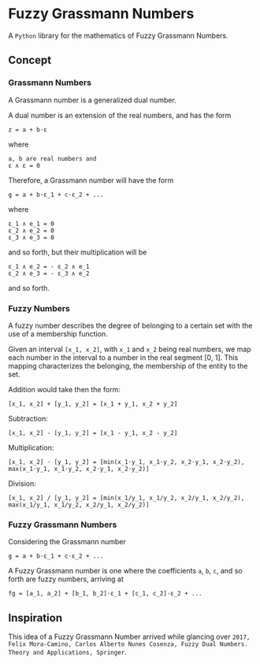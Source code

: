 # Fuzzy Grassmann Numbers

A `Python` library for the mathematics of Fuzzy Grassmann Numbers.


## Concept

### Grassmann Numbers

A Grassmann number is a generalized dual number.

A dual number is an extension of the real numbers, and has the form

    z = a + b⋅ε

where

    a, b are real numbers and
    ε ∧ ε = 0

Therefore, a Grassmann number will have the form

    g = a + b⋅ε_1 + c⋅ε_2 + ...

where

    ε_1 ∧ e_1 = 0
    ε_2 ∧ e_2 = 0
    ε_3 ∧ e_3 = 0

and so forth, but their multiplication will be

    ε_1 ∧ e_2 = - ε_2 ∧ e_1
    ε_2 ∧ e_3 = - ε_3 ∧ e_2

and so forth.


### Fuzzy Numbers

A fuzzy number describes the degree of belonging to a certain set with the use of a membership function.

Given an interval `[x_1, x_2]`, with `x_1` and `x_2` being real numbers, we map each number in the interval to a number in the real segment [0, 1]. This mapping characterizes the belonging, the membership of the entity to the set.

Addition would take then the form:

    [x_1, x_2] + [y_1, y_2] = [x_1 + y_1, x_2 + y_2]

Subtraction:

    [x_1, x_2] - [y_1, y_2] = [x_1 - y_1, x_2 - y_2]

Multiplication:

    [x_1, x_2] ⋅ [y_1, y_2] = [min(x_1⋅y_1, x_1⋅y_2, x_2⋅y_1, x_2⋅y_2), max(x_1⋅y_1, x_1⋅y_2, x_2⋅y_1, x_2⋅y_2)]

Division:

    [x_1, x_2] / [y_1, y_2] = [min(x_1/y_1, x_1/y_2, x_2/y_1, x_2/y_2), max(x_1/y_1, x_1/y_2, x_2/y_1, x_2/y_2)]


### Fuzzy Grassmann Numbers

Considering the Grassmann number

    g = a + b⋅ε_1 + c⋅ε_2 + ...

A Fuzzy Grassmann number is one where the coefficients `a`, `b`, `c`, and so forth are fuzzy numbers, arriving at

    fg = [a_1, a_2] + [b_1, b_2]⋅ε_1 + [c_1, c_2]⋅ε_2 + ...



## Inspiration

This idea of a Fuzzy Grassmann Number arrived while glancing over `2017, Felix Mora-Camino, Carlos Alberto Nunes Cosenza, Fuzzy Dual Numbers. Theory and Applications, Springer`.
